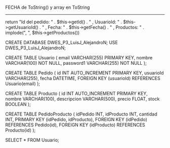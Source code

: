 FECHA de ToString() y array en ToString

---
return "Id del pedido: " . $this->getId() . " , UsuarioId: " . $this->getUsuarioId() . " , Fecha: " . $this->getFecha() . " , Productos: " . implode(", ", $this->getProductos())


CREATE DATABASE DWES_P3_LuisJ_AlejandroN;
USE DWES_P3_LuisJ_AlejandroN;

CREATE TABLE Usuario (
    email VARCHAR(255) PRIMARY KEY,
    nombre VARCHAR(100) NOT NULL,
    password1 VARCHAR(255) NOT NULL
);


CREATE TABLE Pedido (
    id INT AUTO_INCREMENT PRIMARY KEY,
    usuarioId VARCHAR(255),
    fecha DATETIME,
    FOREIGN KEY (usuarioId) REFERENCES Usuario(email)
);

CREATE TABLE Producto (
    id INT AUTO_INCREMENT PRIMARY KEY,
    nombre VARCHAR(100),
    descripcion VARCHAR(500),
    precio FLOAT,
    stock BOOLEAN
);

CREATE TABLE PedidoProducto (
    idPedido INT,
    idProducto INT,
    cantidad INT,
    PRIMARY KEY (idPedido, idProducto),
    FOREIGN KEY (idPedido) REFERENCES Pedido(id),
    FOREIGN KEY (idProducto) REFERENCES Producto(id)
);

SELECT * FROM Usuario;